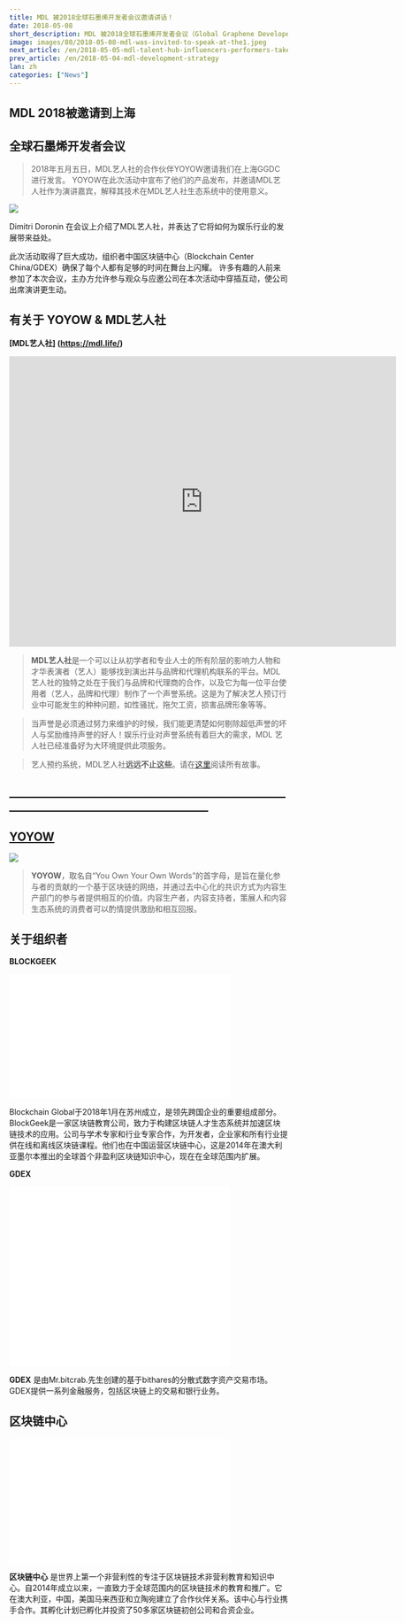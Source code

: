 ```yaml
---
title: MDL 被2018全球石墨烯开发者会议邀请讲话！
date: 2018-05-08
short_description: MDL 被2018全球石墨烯开发者会议（Global Graphene Developer Conference）邀请讲话!
image: images/80/2018-05-08-mdl-was-invited-to-speak-at-the1.jpeg
next_article: /en/2018-05-05-mdl-talent-hub-influencers-performers-take-note
prev_article: /en/2018-05-04-mdl-development-strategy
lan: zh
categories: ["News"]
---
```


## MDL 2018被邀请到上海
## 全球石墨烯开发者会议

>2018年五月五日，MDL艺人社的合作伙伴YOYOW邀请我们在上海GGDC进行发言。 YOYOW在此次活动中宣布了他们的产品发布，并邀请MDL艺人社作为演讲嘉宾，解释其技术在MDL艺人社生态系统中的使用意义。

![](/images/80/2018-05-08-mdl-was-invited-to-speak-at-the2.jpeg)

Dimitri Doronin 在会议上介绍了MDL艺人社，并表达了它将如何为娱乐行业的发展带来益处。

此次活动取得了巨大成功，组织者中国区块链中心（Blockchain Center China/GDEX）确保了每个人都有足够的时间在舞台上闪耀。
许多有趣的人前来参加了本次会议，主办方允许参与观众与应邀公司在本次活动中穿插互动，使公司出席演讲更生动。

## 有关于 YOYOW & MDL艺人社

**[MDL艺人社] (https://mdl.life/)**

<iframe width="700" height="525" src="https://www.youtube.com/embed/iUO7qL4xPSw" frameborder="0" allow="autoplay; encrypted-media" allowfullscreen></iframe>

>**MDL艺人社**是一个可以让从初学者和专业人士的所有阶层的影响力人物和才华表演者（艺人）能够找到演出并与品牌和代理机构联系的平台。MDL 艺人社的独特之处在于我们与品牌和代理商的合作，以及它为每一位平台使用者（艺人，品牌和代理）制作了一个声誉系统。这是为了解决艺人预订行业中可能发生的种种问题，如性骚扰，拖欠工资，损害品牌形象等等。

>当声誉是必须通过努力来维护的时候，我们能更清楚如何剔除超低声誉的坏人与奖励维持声誉的好人！娱乐行业对声誉系统有着巨大的需求，MDL 艺人社已经准备好为大环境提供此项服务。

>艺人预约系统，MDL艺人社**远远不止这些**。请在[这里](https://medium.com/@dd_96182/mdl-talent-hub-influencers-performers-take-note-978f03924621)阅读所有故事。

## ______________________________________________________________________________________

## [YOYOW](https://yoyow.org/)



![](/images/80/2018-05-08-mdl-was-invited-to-speak-at-the3.png)

>**YOYOW**，取名自“You Own Your Own Words”的首字母，是旨在量化参与者的贡献的一个基于区块链的网络，并通过去中心化的共识方式为内容生产部门的参与者提供相互的价值。内容生产者，内容支持者，策展人和内容生态系统的消费者可以酌情提供激励和相互回报。

## 关于组织者

**BLOCKGEEK**

<iframe width="400" height="225" src="/images/80/2018-05-08-mdl-was-invited-to-speak-at-the6.png" frameborder="0" ></iframe>

Blockchain Global于2018年1月在苏州成立，是领先跨国企业的重要组成部分。BlockGeek是一家区块链教育公司，致力于构建区块链人才生态系统并加速区块链技术的应用。公司与学术专家和行业专家合作，为开发者，企业家和所有行业提供在线和离线区块链课程。他们也在中国运营区块链中心，这是2014年在澳大利亚墨尔本推出的全球首个非盈利区块链知识中心，现在在全球范围内扩展。

**GDEX**

<iframe width="400" height="325" src="/images/80/2018-05-08-mdl-was-invited-to-speak-at-the4.png" frameborder="0" ></iframe>


**GDEX** 是由Mr.bitcrab.先生创建的基于bithares的分散式数字资产交易市场。GDEX提供一系列金融服务，包括区块链上的交易和银行业务。

## 区块链中心


<iframe width="400" height="225" src="/images/80/2018-05-08-mdl-was-invited-to-speak-at-the5.png" frameborder="0" ></iframe>


**区块链中心** 是世界上第一个非营利性的专注于区块链技术非营利教育和知识中心。自2014年成立以来，一直致力于全球范围内的区块链技术的教育和推广。它在澳大利亚，中国，美国马来西亚和立陶宛建立了合作伙伴关系。该中心与行业携手合作。其孵化计划已孵化并投资了50多家区块链初创公司和合资企业。
